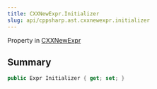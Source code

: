 ```yaml
---
title: CXXNewExpr.Initializer
slug: api/cppsharp.ast.cxxnewexpr.initializer
---
```

Property in [CXXNewExpr](/api/cppsharp/ast/cxxnewexpr)

## Summary



```csharp
public Expr Initializer { get; set; }
```

